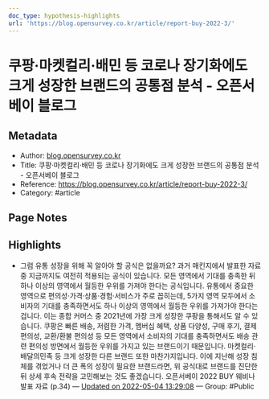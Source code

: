 ```yaml
---
doc_type: hypothesis-highlights
url: 'https://blog.opensurvey.co.kr/article/report-buy-2022-3/'
---
```


# 쿠팡·마켓컬리·배민 등 코로나 장기화에도 크게 성장한 브랜드의 공통점 분석 - 오픈서베이 블로그

## Metadata
- Author: [blog.opensurvey.co.kr]()
- Title: 쿠팡·마켓컬리·배민 등 코로나 장기화에도 크게 성장한 브랜드의 공통점 분석 - 오픈서베이 블로그
- Reference: https://blog.opensurvey.co.kr/article/report-buy-2022-3/
- Category: #article

## Page Notes
## Highlights
- 그럼 유통 성장을 위해 꼭 알아야 할 공식은 없을까요? 과거 매킨지에서 발표한 자료 중 지금까지도 여전히 적용되는 공식이 있습니다. 모든 영역에서 기대를 충족한 뒤 하나 이상의 영역에서 월등한 우위를 가져야 한다는 공식입니다. 유통에서 중요한 영역으로 편의성·가격·상품·경험·서비스가 주로 꼽히는데, 5가지 영역 모두에서 소비자의 기대를 충족하면서도 하나 이상의 영역에서 월등한 우위를 가져가야 한다는 겁니다. 이는 종합 커머스 중 2021년에 가장 크게 성장한 쿠팡을 통해서도 알 수 있습니다. 쿠팡은 빠른 배송, 저렴한 가격, 멤버십 혜택, 상품 다양성, 구매 후기, 결제 편의성, 교환/환불 편의성 등 모든 영역에서 소비자의 기대를 충족하면서도 배송 관련 편의성 방면에서 월등한 우위를 가지고 있는 브랜드이기 때문입니다. 마켓컬리·배달의민족 등 크게 성장한 다른 브랜드 또한 마찬가지입니다. 이에 지난해 성장 침체를 겪었거나 더 큰 폭의 성장이 필요한 브랜드라면, 위 공식대로 브랜드를 진단한 뒤 상세 후속 전략을 고민해보는 것도 좋겠습니다. 오픈서베이 2022 BUY 웨비나 발표 자료 (p.34)  — [Updated on 2022-05-04 13:29:08](https://hyp.is/vaSPkstiEeyLFsvOBIXj_Q/blog.opensurvey.co.kr/article/report-buy-2022-3/) — Group: #Public



